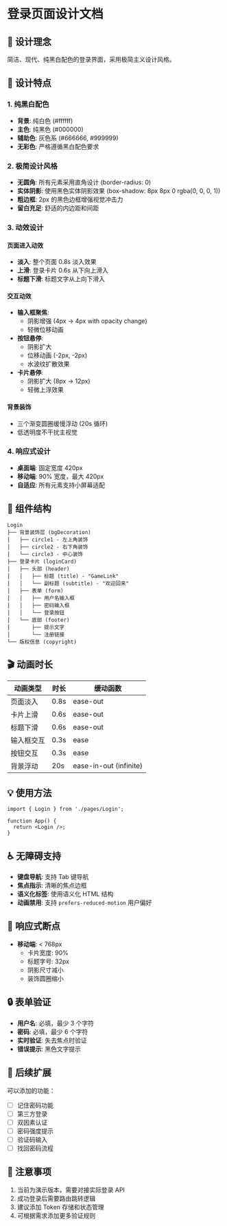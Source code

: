 # 登录页面设计文档

## 🎨 设计理念

简洁、现代、纯黑白配色的登录界面，采用极简主义设计风格。

## 📐 设计特点

### 1. 纯黑白配色

- **背景**: 纯白色 (#ffffff)
- **主色**: 纯黑色 (#000000)
- **辅助色**: 灰色系 (#666666, #999999)
- **无彩色**: 严格遵循黑白配色要求

### 2. 极简设计风格

- **无圆角**: 所有元素采用直角设计 (border-radius: 0)
- **实体阴影**: 使用黑色实体阴影效果 (box-shadow: 8px 8px 0 rgba(0, 0, 0, 1))
- **粗边框**: 2px 的黑色边框增强视觉冲击力
- **留白充足**: 舒适的内边距和间距

### 3. 动效设计

#### 页面进入动效

- **淡入**: 整个页面 0.8s 淡入效果
- **上滑**: 登录卡片 0.6s 从下向上滑入
- **标题下滑**: 标题文字从上向下滑入

#### 交互动效

- **输入框聚焦**:
  - 阴影增强 (4px → 4px with opacity change)
  - 轻微位移动画
- **按钮悬停**:
  - 阴影扩大
  - 位移动画 (-2px, -2px)
  - 水波纹扩散效果
- **卡片悬停**:
  - 阴影扩大 (8px → 12px)
  - 轻微上浮效果

#### 背景装饰

- 三个渐变圆圈缓慢浮动 (20s 循环)
- 低透明度不干扰主视觉

### 4. 响应式设计

- **桌面端**: 固定宽度 420px
- **移动端**: 90% 宽度，最大 420px
- **自适应**: 所有元素支持小屏幕适配

## 🧩 组件结构

```
Login
├── 背景装饰层 (bgDecoration)
│   ├── circle1 - 左上角装饰
│   ├── circle2 - 右下角装饰
│   └── circle3 - 中心装饰
├── 登录卡片 (loginCard)
│   ├── 头部 (header)
│   │   ├── 标题 (title) - "GameLink"
│   │   └── 副标题 (subtitle) - "欢迎回来"
│   ├── 表单 (form)
│   │   ├── 用户名输入框
│   │   ├── 密码输入框
│   │   └── 登录按钮
│   └── 底部 (footer)
│       ├── 提示文字
│       └── 注册链接
└── 版权信息 (copyright)
```

## 🎬 动画时长

| 动画类型   | 时长 | 缓动函数               |
| ---------- | ---- | ---------------------- |
| 页面淡入   | 0.8s | ease-out               |
| 卡片上滑   | 0.6s | ease-out               |
| 标题下滑   | 0.6s | ease-out               |
| 输入框交互 | 0.3s | ease                   |
| 按钮交互   | 0.3s | ease                   |
| 背景浮动   | 20s  | ease-in-out (infinite) |

## 💡 使用方法

```tsx
import { Login } from './pages/Login';

function App() {
  return <Login />;
}
```

## ♿ 无障碍支持

- **键盘导航**: 支持 Tab 键导航
- **焦点指示**: 清晰的焦点边框
- **语义化标签**: 使用语义化 HTML 结构
- **动画禁用**: 支持 `prefers-reduced-motion` 用户偏好

## 📱 响应式断点

- **移动端**: < 768px
  - 卡片宽度: 90%
  - 标题字号: 32px
  - 阴影尺寸减小
  - 装饰圆圈缩小

## 🔒 表单验证

- **用户名**: 必填，最少 3 个字符
- **密码**: 必填，最少 6 个字符
- **实时验证**: 失去焦点时验证
- **错误提示**: 黑色文字提示

## 🚀 后续扩展

可以添加的功能：

- [ ] 记住密码功能
- [ ] 第三方登录
- [ ] 双因素认证
- [ ] 密码强度提示
- [ ] 验证码输入
- [ ] 找回密码流程

## 📝 注意事项

1. 当前为演示版本，需要对接实际登录 API
2. 成功登录后需要路由跳转逻辑
3. 建议添加 Token 存储和状态管理
4. 可根据需求添加更多验证规则
